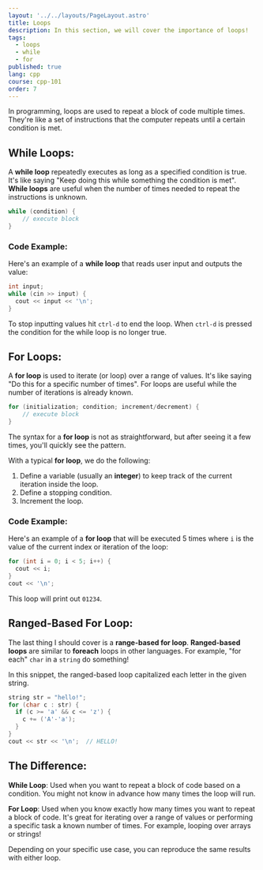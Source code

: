 ```yaml
---
layout: '../../layouts/PageLayout.astro'
title: Loops
description: In this section, we will cover the importance of loops!
tags:
  - loops
  - while
  - for
published: true
lang: cpp
course: cpp-101
order: 7
---
```


In programming, loops are used to repeat a block of code multiple times. They're like a set of instructions that the computer repeats until a certain condition is met.

## While Loops:

A **while loop** repeatedly executes as long as a specified condition is true.
It's like saying "Keep doing this while something the condition is met".
**While loops** are useful when the number of times needed to repeat the instructions is unknown.

```cpp
while (condition) {
	// execute block
}
```
### Code Example:
Here's an example of a **while loop** that reads user input and outputs the value:
```cpp
int input;
while (cin >> input) {
  cout << input << '\n';
}
```
To stop inputting values hit `ctrl-d` to end the loop. When `ctrl-d` is pressed the condition for the while loop is no longer true.

## For Loops:
A **for loop** is used to iterate (or loop) over a range of values.
It's like saying "Do this for a specific number of times".
For loops are useful while the number of iterations is already known.

```cpp
for (initialization; condition; increment/decrement) {
	// execute block
}
```

The syntax for a **for loop** is not as straightforward, but after seeing it a few times, you'll quickly see the pattern.

With a typical **for loop**, we do the following:
1. Define a variable (usually an **integer**) to keep track of the current iteration inside the loop.
2. Define a stopping condition.
3. Increment the loop.

### Code Example:
Here's an example of a **for loop** that will be executed 5 times where `i` is the value of the current index or iteration of the loop:
```cpp
for (int i = 0; i < 5; i++) {
  cout << i;
}
cout << '\n';
```
This loop will print out `01234`.

## Ranged-Based For Loop:
The last thing I should cover is a **range-based for loop**. **Ranged-based loops** are similar to **foreach** loops in other languages. For example, "for each" `char` in a `string` do something!

In this snippet, the ranged-based loop capitalized each letter in the given string.

```cpp
string str = "hello!";
for (char c : str) {
  if (c >= 'a' && c <= 'z') {
    c += ('A'-'a');
  }
}
cout << str << '\n';  // HELLO!
```

## The Difference:
**While Loop**: Used when you want to repeat a block of code based on a condition. You might not know in advance how many times the loop will run.

**For Loop**: Used when you know exactly how many times you want to repeat a block of code. It's great for iterating over a range of values or performing a specific task a known number of times. For example, looping over arrays or strings!

Depending on your specific use case, you can reproduce the same results with either loop.